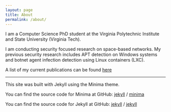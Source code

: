 ```yaml
---
layout: page
title: About
permalink: /about/
---
```


I am a Computer Science PhD student at the Virginia Polytechnic Institute and State University (Virginia Tech).

I am conducting security focused research on space-based networks.  My previous security research includes APT detection on Windows systems and botnet agent infection detection using Linux containers (LXC).

A list of my current publications can be found [here](https://alexk1vt.github.io/2023/04/26/publications.html)


-------------------------
This site was built with Jekyll using the Minima theme.

You can find the source code for Minima at GitHub:
[jekyll][jekyll-organization] /
[minima](https://github.com/jekyll/minima)

You can find the source code for Jekyll at GitHub:
[jekyll][jekyll-organization] /
[jekyll](https://github.com/jekyll/jekyll)


[jekyll-organization]: https://github.com/jekyll
